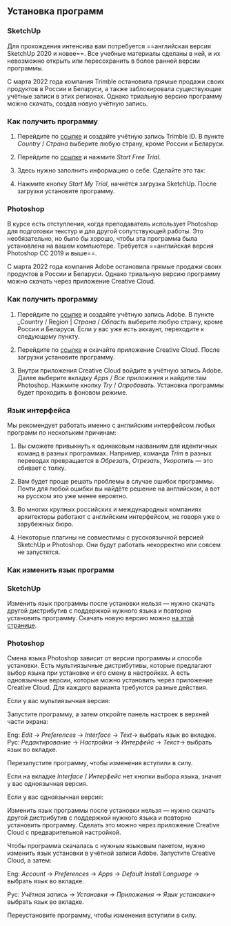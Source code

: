 ## Установка программ  

### SketchUp  

Для прохождения интенсива вам потребуется ==английская версия SketchUp 2020 и новее==. Все учебные материалы сделаны в ней, и их невозможно открыть или пересохранить в более ранней версии программы.

С марта 2022 года компания Trimble остановила прямые продажи своих продуктов в России и Беларуси, а также заблокировала существующие учётные записи в этих регионах. Однако триальную версию программу можно скачать, создав новую учётную запись.

### Как получить программу

1. Перейдите по [ссылке](https://id.trimble.com/ui/sign_up.html) и создайте учётную запись Trimble ID. В пункте _Country_ / _Страна_ выберите любую страну, кроме России и Беларуси.

2. Перейдите по [ссылке](https://www.sketchup.com/try-sketchup) и нажмите _Start Free Trial_.

3. Здесь нужно заполнить информацию о себе. Сделайте это так:

4. Нажмите кнопку _Start My Trial_, начнётся загрузка SketchUp. После загрузки установите программу.

### Photoshop  

В курсе есть отступления, когда преподаватель использует Photoshop для подготовки текстур и для другой сопутствующей работы. Это необязательно, но было бы хорошо, чтобы эта программа была установлена на вашем компьютере. Требуется ==английская версия Photoshop СС 2019 и выше==.

С марта 2022 года компания Adobe остановила прямые продажи своих продуктов в России и Беларуси. Однако триальную версию программу можно скачать через приложение Creative Cloud.

### Как получить программу

1. Перейдите по [ссылке](https://account.adobe.com/) и создайте учётную запись Adobe. В пункте _Country / Region | _Страна_ / _Область_ выберите любую страну, кроме России и Беларуси. Если у вас уже есть аккаунт, переходите к следующему пункту.

2. Перейдите по [ссылке](https://creativecloud.adobe.com/en/apps/download/creative-cloud) и скачайте приложение Creative Cloud. После загрузки установите программу.

3. Внутри приложения Creative Cloud войдите в учётную запись Adobe. Далее выберите вкладку _Apps_ / _Все приложения_ и найдите там Photoshop. Нажмите кнопку _Try_ / _Опробовать_. Установка программы будет проходить в фоновом режиме.

### Язык интерфейса  

Мы рекомендует работать именно с английским интерфейсом любых программ по нескольким причинам:  

1. Вы сможете привыкнуть к одинаковым названиям для идентичных команд в разных программах. Например, команда _Trim_ в разных переводах превращается в _Обрезать_, _Отрезать_, _Укоротить_ — это сбивает с толку.

2. Вам будет проще решать проблемы в случае ошибок программы. Почти для любой ошибки вы найдёте решение на английском, а вот на русском это уже менее вероятно.

3. Во многих крупных российских и международных компаниях архитекторы работают с английским интерфейсом, не говоря уже о зарубежных бюро.

4. Некоторые плагины не совместимы с русскоязычной версией SketchUp и Photoshop. Они будут работать некорректно или совсем не запустятся.

### Как изменить язык программ  

### SketchUp

Изменить язык программы после установки нельзя — нужно скачать другой дистрибутив с поддержкой нужного языка и повторно установить программу. Скачать новую версию можно [на этой странице](https://www.sketchup.com/download/all).

### Photoshop

Смена языка Photoshop зависит от версии программы и способа установки. Есть мультиязычные дистрибутивы, которые предлагают выбор языка при установке и его смену в настройках. А есть одноязычные версии, которые можно установить через приложение Creative Cloud. Для каждого варианта требуются разные действия.

Если у вас мультиязычная версия:

Запустите программу, а затем откройте панель настроек в верхней части экрана:

Eng: _Edit_ → _Preferences_ → _Interface_ → _Text_→ выбрать язык во вкладке.  
Рус: _Редактирование_ → _Настройки_ → _Интерфейс_ → _Текст_→ выбрать язык во вкладке.

Перезапустите программу, чтобы изменения вступили в силу.

Если на вкладке _Interface_ / _Интерфейс_ нет кнопки выбора языка, значит у вас одноязычная версия.

Если у вас одноязычная версия:

Изменить язык программы после установки нельзя — нужно скачать другой дистрибутив с поддержкой нужного языка и повторно установить программу. Сделать это можно через приложение Creative Cloud с предварительной настройкой.

Чтобы программа скачалась с нужным языковым пакетом, нужно изменить язык установки в учётной записи Adobe. Запустите Creative Cloud, а затем:

Eng: _Account_ → _Preferences_ → _Apps_ → _Default Install Language_ → выбрать язык во вкладке.

Рус: _Учётная запись_ → _Установки_ → _Приложения_ → _Язык установки_→ выбрать язык во вкладке.

Переустановите программу, чтобы изменения вступили в силу.
